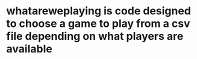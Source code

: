 # whatareweplaying is code designed to choose a game to play from a csv file depending on what players are available
